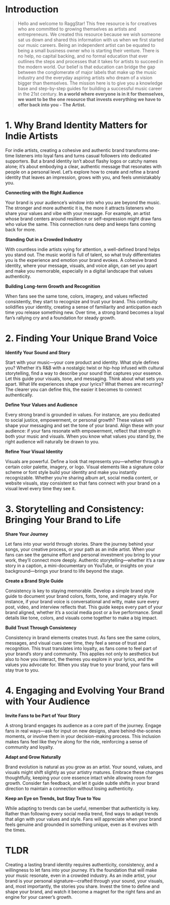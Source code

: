 <script lang='ts'>
  import BlogPageTemplate from '$lib/components/blog/BlogPageTemplate.svelte';
  import type { BlogCardProps } from '$lib/repositories/BlogPostRepository';
  import { ASSETS_PATH } from '$lib/repositories/BlogPostRepository';
  import { orderedBlogPosts } from '$lib/repositories/BlogPostRepository';
  import { page } from '$app/stores';

  const blogPostInfo: BlogCardProps = orderedBlogPosts.find((post) => post.slug === $page.route.id?.split('/')[3]);
  const assetsUrl = `${ASSETS_PATH}/${blogPostInfo.image}`;
</script>

<BlogPageTemplate
  title={blogPostInfo.title}
  subtitle={blogPostInfo.subtitle}
  published_date={blogPostInfo.date_published}
  coverImg={blogPostInfo.image}>

# Introduction
> Hello and welcome to RaggStar! This free resource is for creatives who are committed to growing themselves as artists and entrepreneurs. We created this resource because we wish someone sat us down and shared this information with us when we first started our music careers. Being an independent artist can be equated to being a small business owner who is starting their venture. There is no help, no capital backing, and no formal education that ever outlines the steps and processes that it takes for artists to succeed in the modern world. Our belief is that education can bridge the gap between the conglomerate of major labels that make up the music industry and the everyday aspiring artists who dream of a vision bigger than themselves. The mission here is to give you a knowledge base and step-by-step guides for building a successful music career in the 21st century. **In a world where everyone is in it for themselves, we want to be the one resource that invests everything we have to offer back into you - The Artist.**

# 1. Why Brand Identity Matters for Indie Artists

For indie artists, creating a cohesive and authentic brand transforms one-time listeners into loyal fans and turns casual followers into dedicated supporters. But a brand identity isn’t about flashy logos or catchy names alone; it’s about embodying a clear, authentic message that resonates with people on a personal level. Let’s explore how to create and refine a brand identity that leaves an impression, grows with you, and feels unmistakably you.

**Connecting with the Right Audience**

Your brand is your audience’s window into who you are beyond the music. The stronger and more authentic it is, the more it attracts listeners who share your values and vibe with your message. For example, an artist whose brand centers around resilience or self-expression might draw fans who value the same. This connection runs deep and keeps fans coming back for more.

**Standing Out in a Crowded Industry**

With countless indie artists vying for attention, a well-defined brand helps you stand out. The music world is full of talent, so what truly differentiates you is the experience and emotion your brand evokes. A cohesive brand identity, where your message, visuals, and voice align, can set you apart and make you memorable, especially in a digital landscape that values authenticity.

**Building Long-term Growth and Recognition**

When fans see the same tone, colors, imagery, and values reflected consistently, they start to recognize and trust your brand. This continuity solidifies your identity, creating a sense of familiarity and anticipation each time you release something new. Over time, a strong brand becomes a loyal fan’s rallying cry and a foundation for steady growth.


# 2. Finding Your Unique Brand Voice

**Identify Your Sound and Story**

Start with your music—your core product and identity. What style defines you? Whether it’s R&B with a nostalgic twist or hip-hop infused with cultural storytelling, find a way to describe your sound that captures your essence. Let this guide your visuals, tone, and messaging. Think about what sets you apart. What life experiences shape your lyrics? What themes are recurring? The clearer you can define this, the easier it becomes to connect authentically.

**Define Your Values and Audience**

Every strong brand is grounded in values. For instance, are you dedicated to social justice, empowerment, or personal growth? These values will shape your messaging and set the tone of your brand. Align these with your audience: if your fans resonate with empowerment, reflect that strength in both your music and visuals. When you know what values you stand by, the right audience will naturally be drawn to you.

**Refine Your Visual Identity**

Visuals are powerful. Define a look that represents you—whether through a certain color palette, imagery, or logo. Visual elements like a signature color scheme or font style build your identity and make you instantly recognizable. Whether you’re sharing album art, social media content, or website visuals, stay consistent so that fans connect with your brand on a visual level every time they see it.


# 3. Storytelling and Consistency: Bringing Your Brand to Life

**Share Your Journey**

Let fans into your world through stories. Share the journey behind your songs, your creative process, or your path as an indie artist. When your fans can see the genuine effort and personal investment you bring to your work, they’ll connect more deeply. Authentic storytelling—whether it’s a raw story in a caption, a mini-documentary on YouTube, or insights on your background—brings your brand to life beyond the stage.

**Create a Brand Style Guide**

Consistency is key to staying memorable. Develop a simple brand style guide to document your brand colors, fonts, tone, and imagery style. For instance, if your brand voice is conversational and witty, make sure every post, video, and interview reflects that. This guide keeps every part of your brand aligned, whether it’s a social media post or a live performance. Small details like tone, colors, and visuals come together to make a big impact.

**Build Trust Through Consistency**

Consistency in brand elements creates trust. As fans see the same colors, messages, and visual cues over time, they feel a sense of trust and recognition. This trust translates into loyalty, as fans come to feel part of your brand’s story and community. This applies not only to aesthetics but also to how you interact, the themes you explore in your lyrics, and the values you advocate for. When you stay true to your brand, your fans will stay true to you.


# 4. Engaging and Evolving Your Brand with Your Audience

**Invite Fans to be Part of Your Story**

A strong brand engages its audience as a core part of the journey. Engage fans in real ways—ask for input on new designs, share behind-the-scenes moments, or involve them in your decision-making process. This inclusion makes fans feel like they’re along for the ride, reinforcing a sense of community and loyalty.

**Adapt and Grow Naturally**

Brand evolution is natural as you grow as an artist. Your sound, values, and visuals might shift slightly as your artistry matures. Embrace these changes thoughtfully, keeping your core essence intact while allowing room for growth. Consider fan feedback, and let it guide subtle shifts in your brand direction to maintain a connection without losing authenticity.

**Keep an Eye on Trends, but Stay True to You**

While adapting to trends can be useful, remember that authenticity is key. Rather than following every social media trend, find ways to adapt trends that align with your values and style. Fans will appreciate when your brand feels genuine and grounded in something unique, even as it evolves with the times.


# TLDR

Creating a lasting brand identity requires authenticity, consistency, and a willingness to let fans into your journey. It’s the foundation that will make your music resonate, even in a crowded industry. As an indie artist, your brand is your personal signature—crafted through your sound, your visuals, and, most importantly, the stories you share. Invest the time to define and shape your brand, and watch it become a magnet for the right fans and an engine for your career’s growth.


</BlogPageTemplate>
